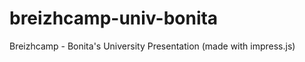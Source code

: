 breizhcamp-univ-bonita
======================

Breizhcamp - Bonita's University Presentation (made with impress.js)